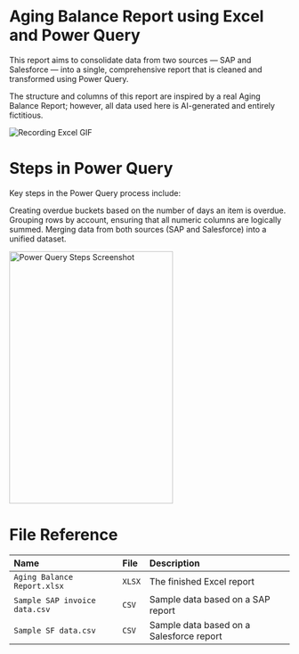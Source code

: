 # Aging Balance Report using Excel and Power Query

This report aims to consolidate data from two sources — SAP and Salesforce — into a single, comprehensive report that is cleaned and transformed using Power Query.

The structure and columns of this report are inspired by a real Aging Balance Report; however, all data used here is AI-generated and entirely fictitious.

![Recording Excel GIF](https://github.com/user-attachments/assets/b169deed-8ae8-456b-8634-020ae20a6097)

# Steps in Power Query

Key steps in the Power Query process include:

Creating overdue buckets based on the number of days an item is overdue.
Grouping rows by account, ensuring that all numeric columns are logically summed.
Merging data from both sources (SAP and Salesforce) into a unified dataset.

<img width="294" height="453" alt="Power Query Steps Screenshot" src="https://github.com/user-attachments/assets/f167b521-b29c-49c1-9472-4da47d01bf16" />

# File Reference

| Name                          | File  | Description                              |
| :-------------                | :-----| :-------------------------               |
| `Aging Balance Report.xlsx`   | `XLSX`| The finished Excel report                |
| `Sample SAP invoice data.csv` | `CSV` | Sample data based on a SAP report        |
| `Sample SF data.csv`          | `CSV` | Sample data based on a Salesforce report |
